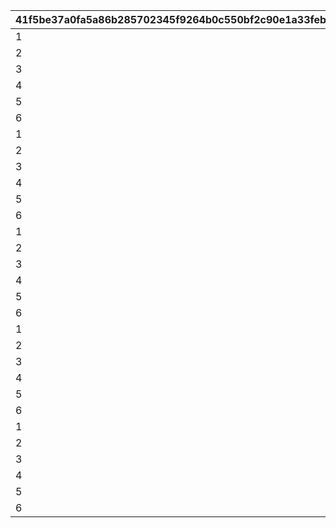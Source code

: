 |41f5be37a0fa5a86b285702345f9264b0c550bf2c90e1a33feb94d00f2a08f3e|7c9b2214b9686c7b0bf48b3df7bf79efa24776442aa0735de15dae5fa86104bc|e7c77028be89240f8a8cdcf73d1fef983ef07d706a061db5b2473f68eefca3c6|2427124a8bbb317f9b51ad19fd1c23004f8db3b3e4ff0764782307cf671150ff|
| --- | --- | --- | --- |
|1|18|1|4301511|
|2|18|1|4301512|
|3|18|1|4301513|
|4|18|1|4301514|
|5|18|1|4301515|
|6|2|1|26202|
|1|18|2|4302511|
|2|18|2|4302512|
|3|18|2|4302513|
|4|18|2|4302514|
|5|18|2|4302515|
|6|2|2|26202|
|1|18|3|4303511|
|2|18|3|4303512|
|3|18|3|4303513|
|4|18|3|4303514|
|5|18|3|4303515|
|6|2|3|26202|
|1|18|4|4304511|
|2|18|4|4304512|
|3|18|4|4304513|
|4|18|4|4304514|
|5|18|4|4304515|
|6|2|4|26202|
|1|18|5|4305511|
|2|18|5|4305512|
|3|18|5|4305513|
|4|18|5|4305514|
|5|18|5|4305515|
|6|2|5|26202|
